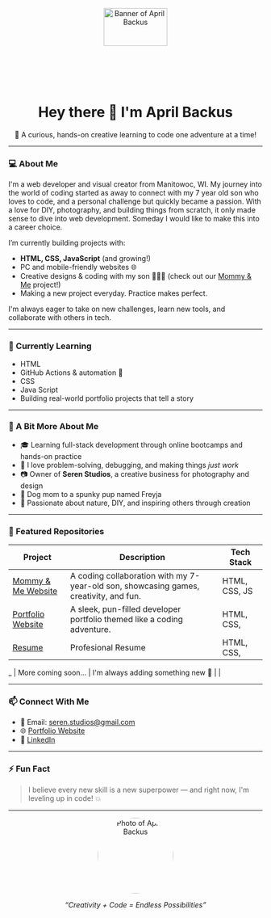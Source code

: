 <!-- Banner Image (upload your own banner or use a link to one you host) -->
<p align="center">
  <img src="https://media.licdn.com/dms/image/v2/D4D22AQFee99Zex83_Q/feedshare-shrink_2048_1536/B4DZcO05v7G0Ao-/0/1748300440191?e=1750896000&v=beta&t=_2Lp_wIlSGUzfCFCyLKFsL8uPFcWKOY34mKUgRVtHOc" alt="Banner of April Backus" style="width:50%; max-height: 150px; object-fit: cover;">
</p>

<h1 align="center">Hey there 👋 I'm April Backus</h1>
<p align="center">
  🌱 A curious, hands-on creative learning to code one adventure at a time!  
</p>

---

### 💻 About Me

I'm a web developer and visual creator from Manitowoc, WI. My journey into the world of coding started as away to connect with my 7 year old son who loves to code, and a personal challenge but quickly became a passion. With a love for DIY, photography, and building things from scratch, it only made sense to dive into web development. Someday I would like to make this into a career choice.

I’m currently building projects with:
- **HTML, CSS, JavaScript** (and growing!)
- PC and mobile-friendly websites 🌐
- Creative designs & coding with my son 🧠👩‍👦 (check out our [Mommy & Me](https://backusa920.github.io/MommyandMeWebsite/) project!)
- Making a new project everyday. Practice makes perfect.

I'm always eager to take on new challenges, learn new tools, and collaborate with others in tech.

---

### 🧠 Currently Learning

- HTML
- GitHub Actions & automation 🔁
- CSS
- Java Script
- Building real-world portfolio projects that tell a story

---

### 📸 A Bit More About Me

- 🎓 Learning full-stack development through online bootcamps and hands-on practice
- 🧩 I love problem-solving, debugging, and making things *just work*
- 📷 Owner of **Seren Studios**, a creative business for photography and design
- 🐶 Dog mom to a spunky pup named Freyja
- 🌿 Passionate about nature, DIY, and inspiring others through creation

---

### 📂 Featured Repositories

| Project | Description | Tech Stack |
|--------|-------------|------------|
| [Mommy & Me Website](https://backusa920.github.io/MommyandMeWebsite/) | A coding collaboration with my 7-year-old son, showcasing games, creativity, and fun. | HTML, CSS, JS |
| [Portfolio Website](https://backusa920.github.io/portfolio/) | A sleek, pun-filled developer portfolio themed like a coding adventure. | HTML, CSS, |
| [Resume](https://backusa920.github.io/Resume/) |Profesional Resume | HTML, CSS, |
_
| More coming soon... | I'm always adding something new 👀 | |

---

### 📫 Connect With Me

- 📧 Email: seren.studios@gmail.com  
- 🌐 [Portfolio Website](https://backusa920.github.io)  
- 💼 [LinkedIn](https://www.linkedin.com/in/april-backus-969a1b103/) 

---

### ⚡ Fun Fact

> I believe every new skill is a new superpower — and right now, I'm leveling up in code! 💥

---

<!-- You can add a personal photo here too -->
<p align="center">
  <img src="https://backusa920.github.io/portfolio/assets/5DM34036.jpg" alt="Photo of April Backus" width="150" style="border-radius: 50%;">
</p>

<p align="center"><i>“Creativity + Code = Endless Possibilities”</i></p>


